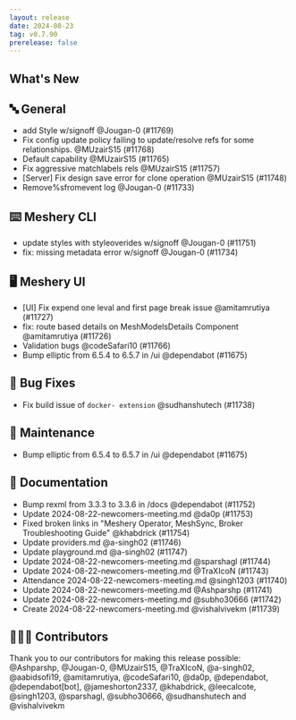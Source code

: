 ```yaml
---
layout: release
date: 2024-08-23
tag: v0.7.90
prerelease: false
---
```


## What's New
## 🔤 General
- add Style w/signoff @Jougan-0 (#11769)
- Fix config update policy failing to update/resolve refs for some relationships. @MUzairS15 (#11768)
- Default capability @MUzairS15 (#11765)
- Fix aggressive matchlabels rels @MUzairS15 (#11757)
- [Server] Fix design save error for clone operation @MUzairS15 (#11748)
- Remove%sfromevent log @Jougan-0 (#11733)

## ⌨️ Meshery CLI

- update styles with styleoverides w/signoff @Jougan-0 (#11751)
- fix: missing metadata error w/signoff @Jougan-0 (#11734)

## 🖥 Meshery UI

- [UI] Fix expend one leval and first page break issue @amitamrutiya (#11727)
- fix: route based details on MeshModelsDetails Component @amitamrutiya (#11726)
- Validation bugs @codeSafari10 (#11766)
- Bump elliptic from 6.5.4 to 6.5.7 in /ui @dependabot (#11675)

## 🐛 Bug Fixes

- Fix build issue of `docker- extension` @sudhanshutech (#11738)

## 🧰 Maintenance

- Bump elliptic from 6.5.4 to 6.5.7 in /ui @dependabot (#11675)

## 📖 Documentation

- Bump rexml from 3.3.3 to 3.3.6 in /docs @dependabot (#11752)
- Update 2024-08-22-newcomers-meeting.md @da0p (#11753)
- Fixed broken links in "Meshery Operator, MeshSync, Broker Troubleshooting Guide" @khabdrick (#11754)
- Update providers.md @a-singh02 (#11746)
- Update playground.md @a-singh02 (#11747)
- Update 2024-08-22-newcomers-meeting.md @sparshagl (#11744)
- Update 2024-08-22-newcomers-meeting.md @TraXIcoN (#11743)
- Attendance 2024-08-22-newcomers-meeting.md @singh1203 (#11740)
- Update 2024-08-22-newcomers-meeting.md @Ashparshp (#11741)
- Update 2024-08-22-newcomers-meeting.md @subho30666 (#11742)
- Create 2024-08-22-newcomers-meeting.md @vishalvivekm (#11739)

## 👨🏽‍💻 Contributors

Thank you to our contributors for making this release possible:
@Ashparshp, @Jougan-0, @MUzairS15, @TraXIcoN, @a-singh02, @aabidsofi19, @amitamrutiya, @codeSafari10, @da0p, @dependabot, @dependabot[bot], @jameshorton2337, @khabdrick, @leecalcote, @singh1203, @sparshagl, @subho30666, @sudhanshutech and @vishalvivekm
